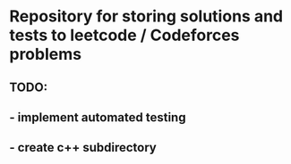 # Repository for storing solutions and tests to leetcode / Codeforces problems

## TODO:
## - implement automated testing
## - create c++ subdirectory

